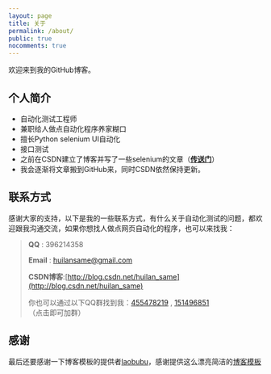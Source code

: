 ```yaml
---
layout: page
title: 关于
permalink: /about/
public: true
nocomments: true
---
```


欢迎来到我的GitHub博客。

## 个人简介

- 自动化测试工程师
- 兼职给人做点自动化程序养家糊口
- 擅长Python selenium UI自动化
- 接口测试
- 之前在CSDN建立了博客并写了一些selenium的文章（**[传送门](http://blog.csdn.net/huilan_same)**）
- 我会逐渐将文章搬到GitHub来，同时CSDN依然保持更新。

## 联系方式

感谢大家的支持，以下是我的一些联系方式，有什么关于自动化测试的问题，都欢迎跟我沟通交流，如果你想找人做点网页自动化的程序，也可以来找我：

> **QQ** : 396214358
>
> **Email** : huilansame@gmail.com
>
> **CSDN博客**:[http://blog.csdn.net/huilan_same](http://blog.csdn.net/huilan_same)
>
> 你也可以通过以下QQ群找到我：[455478219](https://jq.qq.com/?_wv=1027&k=41q8Baq) , [151496851](http://jq.qq.com/?_wv=1027&k=2DZ512r)（点击即可加群）

## 感谢

最后还要感谢一下博客模板的提供者[laobubu](http://laobubu.net)，感谢提供这么漂亮简洁的[博客模板](https://github.com/laobubu/jekyll-theme-EasyBook)
